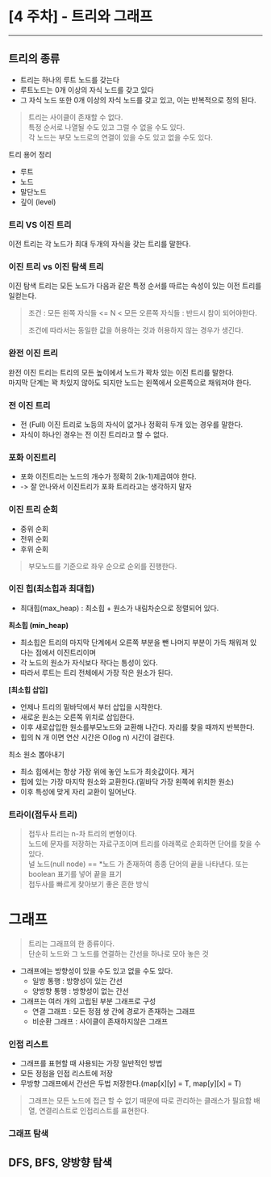 # [4 주차] - 트리와 그래프

---

## 트리의 종류

- 트리는 하나의 루트 노드를 갖는다
- 루트노드는 0개 이상의 자식 노드를 갖고 있다
- 그 자식 노드 또한 0개 이상의 자식 노드를 갖고 있고, 이는 반복적으로 정의 된다.

> 트리는 사이클이 존재할 수 없다.  
> 특정 순서로 나열될 수도 있고 그럴 수 없을 수도 있다.   
>  각 노드는 부모 노드로의 연결이 있을 수도 있고 없을 수도 있다.

트리 용어 정리
 - 루트
 - 노드
 - 말단노드
 - 깊이 (level)

### 트리 VS 이진 트리

이전 트리는 각 노드가 최대 두개의 자식을 갖는 트리를 말한다.   


### 이진 트리 vs 이진 탐색 트리

이진 탐색 트리는 모든 노드가 다음과 같은 특정 순서를 따르는 속성이 있는 이전 트리를 일컫는다.

> 조건 : 모든 왼쪽 자식들 <= N < 모든 오른쪽 자식들 : 반드시 참이 되어야한다.
> 
>    조건에 따라서는 동일한 값을 허용하는 것과 허용하지 않는 경우가 생긴다.


### 완전 이진 트리

완전 이진 트리는 트리의 모든 높이에서 노드가 꽉차 있는 이진 트리를 말한다.    
마지막 단계는 꽉 차있지 않아도 되지만 노드는 왼쪽에서 오른쪽으로 채워져야 한다.

### 전 이진 트리

- 전 (Full) 이진 트리로 노등의 자식이 없거나 정확히 두개 있는 경우를 말한다.
- 자식이 하나인 경우는 전 이진 트리라고 할 수 없다.

### 포화 이진트리

- 포화 이진트리는 노드의 개수가 정확히 2(k-1)제곱여야 한다.
- -> 잘 안나와서 이진트리가 포화 트리라고는 생각하지 말자


### 이진 트리 순회

- 중위 순회
- 전위 순회
- 후위 순회

> 부모노드를 기준으로 좌우 순으로 순외를 진행한다.


### 이진 힙(최소힙과 최대힙)

- 최대힙(max_heap) : 최소힙 + 원소가 내림차순으로 정렬되어 있다.

**최소힙 (min_heap)**
- 최소힙은 트리의 마지막 단계에서 오른쪽 부분을 뺀 나머지 부분이 가득 채워져 있다는 점에서 이진트리이며
- 각 노드의 원소가 자식보다 작다는 틍성이 있다.
- 따라서 루트는 트리 전체에서 가장 작은 원소가 된다.

**[최소힙 삽입]**
- 언제나 트리의 밑바닥에서 부터 삽입을 시작한다.
- 새로운 원소는 오른쪽 위치로 삽입한다.
- 이후 새로삽입한 원소를부모노드와 교환해 나간다. 자리를 찾을 때까지 반복한다.
- 힙의 N 개 이면 연산 시간은 O(log n) 시간이 걸린다.

최소 원소 뽑아내기

- 최소 힙에서는 항상 가장 위에 놓인 노드가 최솟값이다. 제거
- 힙에 있는 가장 마지막 원소와 교환한다.(밑바닥 가장 왼쪽에 위치한 원소)
- 이후 특성에 맞게 자리 교환이 일어난다.

### 트라이(접두사 트리)

> 접두사 트리는 n-차 트리의 변형이다.   
> 노드에 문자를 저장하는 자료구조이며 트리를 아래쪽로 순회하면 단어를 찾을 수 있다.   
> 널 노드(null node) == *노드 가 존재하여 종종 단어의 끝을 나타낸다.  또는 boolean 표기를 넣어 끝을 표기   
> 접두사를 빠르게 찾아보기 좋은 흔한 방식


# 그래프

> 트리는 그래프의 한 종류이다.   
> 단순히 노드와 그 노드를 연결하는 간선을 하나로 모아 놓은 것


- 그래프에는 방향성이 있을 수도 있고 없을 수도 있다.
  - 일방 통행 : 방향성이 있는 간선
  - 양방향 통행 : 방향성이 없는 간선
- 그래프는 여러 개의 고립된 부분 그래프로 구성
  - 연결 그래프 : 모든 정점 쌍 간에 경로가 존재하는 그래프
  - 비순환 그래프 : 사이클이 존재하지않은 그래프

### 인접 리스트
- 그래프를 표현할 때 사용되는 가장 일반적인 방법
- 모든 정점을 인접 리스트에 저장
- 무방향 그래프에서 간선은 두법 저장한다.(map[x][y] = T, map[y][x] = T)

> 그래프는 모든 노드에 접근 할 수 없기 때문에 따로 관리하는 클래스가 필요함
> 배열, 연결리스트로 인접리스트를 표현한다.

### 그래프 탐색

## DFS, BFS, 양방향 탐색